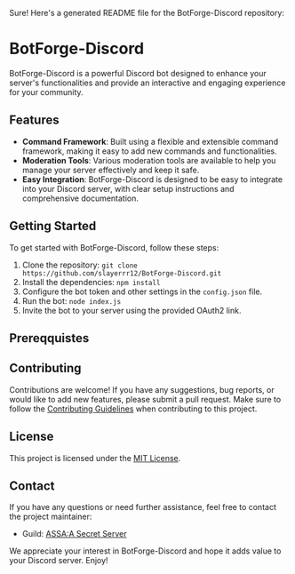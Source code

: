 Sure! Here's a generated README file for the BotForge-Discord repository:

# BotForge-Discord

BotForge-Discord is a powerful Discord bot designed to enhance your server's functionalities and provide an interactive and engaging experience for your community.

## Features

- **Command Framework**: Built using a flexible and extensible command framework, making it easy to add new commands and functionalities.
- **Moderation Tools**: Various moderation tools are available to help you manage your server effectively and keep it safe.
- **Easy Integration**: BotForge-Discord is designed to be easy to integrate into your Discord server, with clear setup instructions and comprehensive documentation.

## Getting Started

To get started with BotForge-Discord, follow these steps:

1. Clone the repository: `git clone https://github.com/slayerrr12/BotForge-Discord.git`
2. Install the dependencies: `npm install`
3. Configure the bot token and other settings in the `config.json` file.
4. Run the bot: `node index.js`
5. Invite the bot to your server using the provided OAuth2 link.

## Prereqquistes





## Contributing
Contributions are welcome! If you have any suggestions, bug reports, or would like to add new features, please submit a pull request. Make sure to follow the [Contributing Guidelines](CONTRIBUTING.md) when contributing to this project.

## License
This project is licensed under the [MIT License](LICENSE).

## Contact

If you have any questions or need further assistance, feel free to contact the project maintainer:
- Guild: [ASSA:A Secret Server](https://discord.gg/MPzHR96fqP)

We appreciate your interest in BotForge-Discord and hope it adds value to your Discord server. Enjoy!

